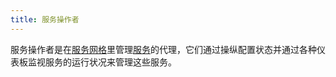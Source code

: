 ```yaml
---
title: 服务操作者
---
```

服务操作者是在[服务网格](#%E6%9C%8D%E5%8A%A1%E7%BD%91%E6%A0%BC)里管理[服务](#%E6%9C%8D%E5%8A%A1)的代理，它们通过操纵配置状态并通过各种仪表板监视服务的运行状况来管理这些服务。
